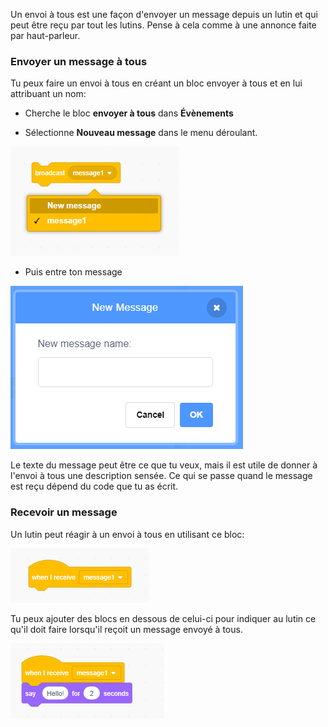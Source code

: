 Un envoi à tous est une façon d'envoyer un message depuis un lutin et qui peut être reçu par tout les lutins. Pense à cela comme à une annonce faite par haut-parleur.

### Envoyer un message à tous

Tu peux faire un envoi à tous en créant un bloc envoyer à tous et en lui attribuant un nom:

+ Cherche le bloc **envoyer à tous** dans **Évènements**

+ Sélectionne **Nouveau message** dans le menu déroulant.

![menu déroulant du bloc envoi à tous](images/broadcast-block.png)

+ Puis entre ton message

![Créer un envoi à tous](images/new-broadcast.png)

Le texte du message peut être ce que tu veux, mais il est utile de donner à l'envoi à tous une description sensée. Ce qui se passe quand le message est reçu dépend du code que tu as écrit.

### Recevoir un message

Un lutin peut réagir à un envoi à tous en utilisant ce bloc:

![Recevoir un message](images/receive-a-broadcast.png)

Tu peux ajouter des blocs en dessous de celui-ci pour indiquer au lutin ce qu'il doit faire lorsqu'il reçoit un message envoyé à tous.

![Recevoir un exemple](images/receive-example.png)